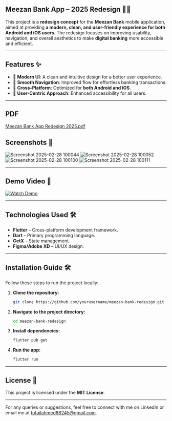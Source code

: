 ## **Meezan Bank App – 2025 Redesign** 📱✨  

This project is a **redesign concept** for the **Meezan Bank** mobile application, aimed at providing **a modern, clean, and user-friendly experience for both Android and iOS users**. The redesign focuses on improving usability, navigation, and overall aesthetics to make **digital banking** more accessible and efficient.

---

## **Features** ✨  
- 🎨 **Modern UI**: A clean and intuitive design for a better user experience.  
- 🔄 **Smooth Navigation**: Improved flow for effortless banking transactions.  
- 📱 **Cross-Platform**: Optimized for **both Android and iOS**.  
- 🔐 **User-Centric Approach**: Enhanced accessibility for all users.  

---
## **PDF**
[Meezan Bank App Redesign 2025.pdf](https://github.com/user-attachments/files/19022315/Meezan.Bank.App.Redesign.2025.pdf)

## **Screenshots** 📸 

   ![Screenshot 2025-02-28 100044](https://github.com/user-attachments/assets/c9850331-d1ff-4523-a44a-4cf4a1d58a47)
   ![Screenshot 2025-02-28 100052](https://github.com/user-attachments/assets/296b455e-d959-401e-a1c8-ccdc41652e18)
   ![Screenshot 2025-02-28 100100](https://github.com/user-attachments/assets/8f058a08-63a9-4157-a678-8243d4d2d8cb)
   ![Screenshot 2025-02-28 100111](https://github.com/user-attachments/assets/76ee34d7-e461-4d16-b0bf-7bc4e3a405e3)


---

## **Demo Video** 🎥  
[![Watch Demo](https://img.youtube.com/vi/DEMO_VIDEO_ID/0.jpg)](https://www.youtube.com/watch?v=DEMO_VIDEO_ID)  

---

## **Technologies Used** 🛠️  
- **Flutter** – Cross-platform development framework.  
- **Dart** – Primary programming language.  
- **GetX** – State management.  
- **Figma/Adobe XD** – UI/UX design.  

---

## **Installation Guide** 🛠️  
Follow these steps to run the project locally:  

1. **Clone the repository:**  
   ```bash
   git clone https://github.com/yourusername/meezan-bank-redesign.git
   ```  
2. **Navigate to the project directory:**  
   ```bash
   cd meezan-bank-redesign
   ```  
3. **Install dependencies:**  
   ```bash
   flutter pub get
   ```  
4. **Run the app:**  
   ```bash
   flutter run
   ```  

---

## **License** 📜  
This project is licensed under the **MIT License**.  

---
For any queries or suggestions, feel free to connect with me on LinkedIn or email me at tufailahmed86245@gmail.com.
